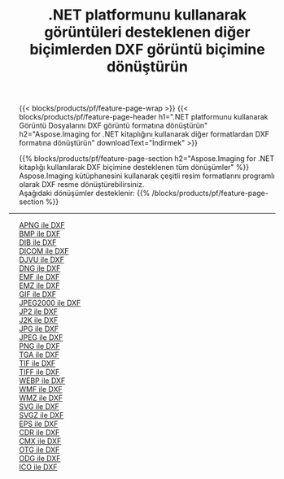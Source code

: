 ﻿---
title: .NET platformunu kullanarak görüntüleri desteklenen diğer biçimlerden DXF görüntü biçimine dönüştürün 
weight: 3920
url: /tr/net/conversion/to/dxf 
lang: tr
langdirlevel: 2
locales: zh-hans,ja,it,ru,de,es,fr,nl,id,lt,pl,pt,vi,tr,ko,zh-hant,ar,hi,th,sv,cs,uk,he
description: Aspose.Imaging for .NET kitaplığını kullanarak, desteklenen diğer görüntü biçimlerinden DXF biçimine dönüştürmek kolaydır
---

{{< blocks/products/pf/feature-page-wrap >}}
{{< blocks/products/pf/feature-page-header h1=".NET platformunu kullanarak Görüntü Dosyalarını DXF görüntü formatına dönüştürün" h2="Aspose.Imaging for .NET kitaplığını kullanarak diğer formatlardan DXF formatına dönüştürün" downloadText="İndirmek" >}}


{{% blocks/products/pf/feature-page-section  h2="Aspose.Imaging for .NET kitaplığı kullanılarak DXF biçimine desteklenen tüm dönüşümler" %}}
Aspose.Imaging kütüphanesini kullanarak çeşitli resim formatlarını programlı olarak DXF resme dönüştürebilirsiniz.
<br/>
Aşağıdaki dönüşümler desteklenir:
{{% /blocks/products/pf/feature-page-section %}}
<div class="container-fluid productfamilypage bg-gray">
    <div class="convertypes bg-gray agp-content section">
        <div class="container">
		<hr style="margin-left:-20px;"/>
		<div class="row other-converters">
		    <div class='col-md-2 other-converter remove-lp remove-rp'><a href="/imaging/tr/net/conversion/apng-to-dxf" >APNG ile DXF</a></div>
<div class='col-md-2 other-converter remove-lp remove-rp'><a href="/imaging/tr/net/conversion/bmp-to-dxf" >BMP ile DXF</a></div>
<div class='col-md-2 other-converter remove-lp remove-rp'><a href="/imaging/tr/net/conversion/dib-to-dxf" >DIB ile DXF</a></div>
<div class='col-md-2 other-converter remove-lp remove-rp'><a href="/imaging/tr/net/conversion/dicom-to-dxf" >DICOM ile DXF</a></div>
<div class='col-md-2 other-converter remove-lp remove-rp'><a href="/imaging/tr/net/conversion/djvu-to-dxf" >DJVU ile DXF</a></div>
<div class='col-md-2 other-converter remove-lp remove-rp'><a href="/imaging/tr/net/conversion/dng-to-dxf" >DNG ile DXF</a></div>
<div class='col-md-2 other-converter remove-lp remove-rp'><a href="/imaging/tr/net/conversion/emf-to-dxf" >EMF ile DXF</a></div>
<div class='col-md-2 other-converter remove-lp remove-rp'><a href="/imaging/tr/net/conversion/emz-to-dxf" >EMZ ile DXF</a></div>
<div class='col-md-2 other-converter remove-lp remove-rp'><a href="/imaging/tr/net/conversion/gif-to-dxf" >GIF ile DXF</a></div>
<div class='col-md-2 other-converter remove-lp remove-rp'><a href="/imaging/tr/net/conversion/jpeg2000-to-dxf" >JPEG2000 ile DXF</a></div>
<div class='col-md-2 other-converter remove-lp remove-rp'><a href="/imaging/tr/net/conversion/jp2-to-dxf" >JP2 ile DXF</a></div>
<div class='col-md-2 other-converter remove-lp remove-rp'><a href="/imaging/tr/net/conversion/j2k-to-dxf" >J2K ile DXF</a></div>
<div class='col-md-2 other-converter remove-lp remove-rp'><a href="/imaging/tr/net/conversion/jpg-to-dxf" >JPG ile DXF</a></div>
<div class='col-md-2 other-converter remove-lp remove-rp'><a href="/imaging/tr/net/conversion/jpeg-to-dxf" >JPEG ile DXF</a></div>
<div class='col-md-2 other-converter remove-lp remove-rp'><a href="/imaging/tr/net/conversion/png-to-dxf" >PNG ile DXF</a></div>
<div class='col-md-2 other-converter remove-lp remove-rp'><a href="/imaging/tr/net/conversion/tga-to-dxf" >TGA ile DXF</a></div>
<div class='col-md-2 other-converter remove-lp remove-rp'><a href="/imaging/tr/net/conversion/tif-to-dxf" >TIF ile DXF</a></div>
<div class='col-md-2 other-converter remove-lp remove-rp'><a href="/imaging/tr/net/conversion/tiff-to-dxf" >TIFF ile DXF</a></div>
<div class='col-md-2 other-converter remove-lp remove-rp'><a href="/imaging/tr/net/conversion/webp-to-dxf" >WEBP ile DXF</a></div>
<div class='col-md-2 other-converter remove-lp remove-rp'><a href="/imaging/tr/net/conversion/wmf-to-dxf" >WMF ile DXF</a></div>
<div class='col-md-2 other-converter remove-lp remove-rp'><a href="/imaging/tr/net/conversion/wmz-to-dxf" >WMZ ile DXF</a></div>
<div class='col-md-2 other-converter remove-lp remove-rp'><a href="/imaging/tr/net/conversion/svg-to-dxf" >SVG ile DXF</a></div>
<div class='col-md-2 other-converter remove-lp remove-rp'><a href="/imaging/tr/net/conversion/svgz-to-dxf" >SVGZ ile DXF</a></div>
<div class='col-md-2 other-converter remove-lp remove-rp'><a href="/imaging/tr/net/conversion/eps-to-dxf" >EPS ile DXF</a></div>
<div class='col-md-2 other-converter remove-lp remove-rp'><a href="/imaging/tr/net/conversion/cdr-to-dxf" >CDR ile DXF</a></div>
<div class='col-md-2 other-converter remove-lp remove-rp'><a href="/imaging/tr/net/conversion/cmx-to-dxf" >CMX ile DXF</a></div>
<div class='col-md-2 other-converter remove-lp remove-rp'><a href="/imaging/tr/net/conversion/otg-to-dxf" >OTG ile DXF</a></div>
<div class='col-md-2 other-converter remove-lp remove-rp'><a href="/imaging/tr/net/conversion/odg-to-dxf" >ODG ile DXF</a></div>
<div class='col-md-2 other-converter remove-lp remove-rp'><a href="/imaging/tr/net/conversion/ico-to-dxf" >ICO ile DXF</a></div>
                </div>
        </div>
    </div>
</div>
<br/>

